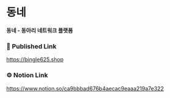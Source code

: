 # 동네

**동네 - 동아리 네트워크 플랫폼**

### 📢 Published Link

https://bingle625.shop

### ⚙️ Notion Link

https://www.notion.so/ca9bbbad676b4aecac9eaaa219a7e322
